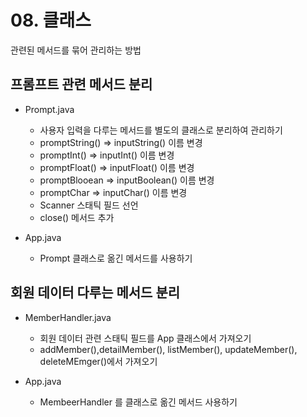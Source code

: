 # 08. 클래스

관련된 메서드를 묶어 관리하는 방법

## 프롬프트 관련 메서드 분리

- Prompt.java
  - 사용자 입력을 다루는 메서드를 별도의 클래스로 분리하여 관리하기
  - promptString() => inputString() 이름 변경
  - promptInt() => inputInt() 이름 변경
  - promptFloat() => inputFloat() 이름 변경
  - promptBlooean => inputBoolean() 이름 변경
  - promptChar => inputChar() 이름 변경
  - Scanner 스태틱 필드 선언
  - close() 메서드 추가

- App.java
  - Prompt 클래스로 옮긴 메서드를 사용하기

## 회원 데이터 다루는 메서드 분리

- MemberHandler.java
  - 회원 데이터 관련 스태틱 필드를 App 클래스에서 가져오기
  - addMember(),detailMember(), listMember(), updateMember(), deleteMEmger()에서 가져오기

- App.java 
  - MembeerHandler 를 클래스로 옮긴 메서드 사용하기